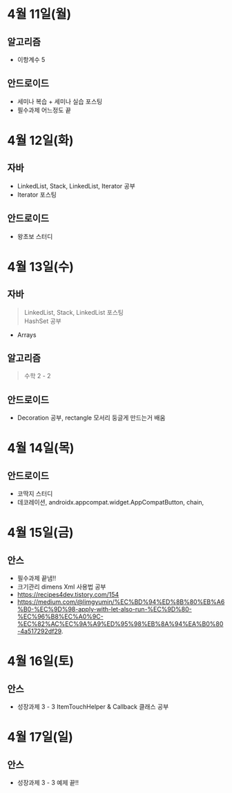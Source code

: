 # 4월 11일(월)

## 알고리즘
- 이항계수 5 
## 안드로이드  
- 세미나 복습 + 세미나 실습 포스팅  
- 필수과제 어느정도 끝

# 4월 12일(화)

## 자바
- LinkedList, Stack, LinkedList, Iterator 공부
- Iterator 포스팅  

## 안드로이드
- 왕초보 스터디  

# 4월 13일(수)

## 자바
> LinkedList, Stack, LinkedList 포스팅  
> HashSet 공부  
- Arrays

## 알고리즘
> 수학 2 - 2

## 안드로이드
- Decoration 공부, rectangle 모서리 둥글게 만드는거 배움

# 4월 14일(목)

## 안드로이드
- 코딱지 스터디  
- 데코레이션, androidx.appcompat.widget.AppCompatButton, chain, 

# 4월 15일(금)

## 안스
- 필수과제 끝냄!!  
- 크기관리 dimens Xml 사용법 공부 
- https://recipes4dev.tistory.com/154 
- https://medium.com/@limgyumin/%EC%BD%94%ED%8B%80%EB%A6%B0-%EC%9D%98-apply-with-let-also-run-%EC%9D%80-%EC%96%B8%EC%A0%9C-%EC%82%AC%EC%9A%A9%ED%95%98%EB%8A%94%EA%B0%80-4a517292df29. 

# 4월 16일(토)
## 안스
- 성장과제 3 - 3 ItemTouchHelper & Callback 클래스 공부
# 4월 17일(일)
## 안스
- 성장과제 3 - 3 예제 끝!!
